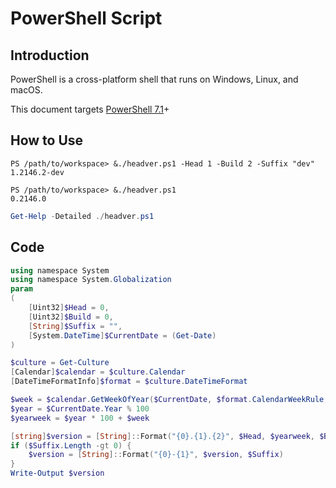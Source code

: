 # PowerShell Script

## Introduction

PowerShell is a cross-platform shell that runs on Windows, Linux, and macOS.

This document targets [PowerShell 7.1](https://docs.microsoft.com/en-us/powershell/scripting/whats-new/what-s-new-in-powershell-71?view=powershell-7.1)+

## How to Use

```
PS /path/to/workspace> &./headver.ps1 -Head 1 -Build 2 -Suffix "dev"
1.2146.2-dev
```
```
PS /path/to/workspace> &./headver.ps1                                
0.2146.0
```

```ps1
Get-Help -Detailed ./headver.ps1
```

## Code

```ps1
using namespace System
using namespace System.Globalization
param
(
    [Uint32]$Head = 0,
    [Uint32]$Build = 0,
    [String]$Suffix = "",
    [System.DateTime]$CurrentDate = (Get-Date)
)

$culture = Get-Culture
[Calendar]$calendar = $culture.Calendar
[DateTimeFormatInfo]$format = $culture.DateTimeFormat

$week = $calendar.GetWeekOfYear($CurrentDate, $format.CalendarWeekRule, $calendar.GetDayOfWeek($CurrentDate))
$year = $CurrentDate.Year % 100
$yearweek = $year * 100 + $week

[string]$version = [String]::Format("{0}.{1}.{2}", $Head, $yearweek, $Build)
if ($Suffix.Length -gt 0) {
    $version = [String]::Format("{0}-{1}", $version, $Suffix)
}
Write-Output $version
```
